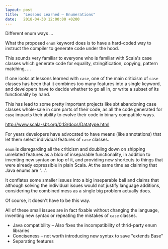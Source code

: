 ```yaml
---
layout: post
title:  "Lessons Learned – Enumerations"
date:   2018-04-30 12:00:00 +0200
---
```


Different enum ways ...

What the proposed `enum` keyword does is to have a hard-coded way to instruct
the compiler to generate code under the hood.

This sounds very familiar to everyone who is familiar with Scala's case classes
which generate code for equality, stringification, copying, pattern matching, ...

If one looks at lessons learned with `case`, one of the main criticism of `case`
classes has been that it combines too many features into a single keyword, and
developers have to decide whether to go all in, or write a subset of its
functionality by hand.

This has lead to some pretty important projects like sbt abandoning case classes
whole-sale in core parts of their code, as all the code generated for `case`
impacts their ability to evolve their code in binary compatible ways.

http://www.scala-sbt.org/0.13/docs/Datatype.html

For years developers have advocated to have means (like annotations) that let
them select individual features of `case` classes.

`enum` is disregarding all the criticism and doubling down on shipping unrelated
features as a blob of inseparable functionality, in addition to inventing
new syntax on top of it, and providing new shortcuts to things that were already
expressible in plain Scala.
At the same time as claiming that Java enums are "...".

It conflates some smaller issues into a big inseparable ball and claims that
although solving the individual issues would not justify language additions,
considering the combined mess as a single big problem actually does.

Of course, it doesn't have to be this way.

All of these small issues are in fact fixable without changing the language,
inventing new syntax or repeating the mistakes of `case` classes.

- Java compatibility – Also fixes the incompatibility of thrid-party enum libraries
- Conciseness – not worth introducing new syntax to save "extends Base"
- Separating features
